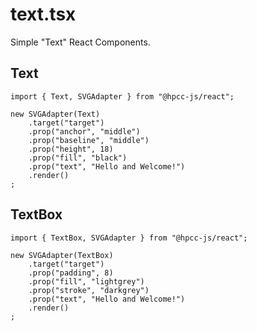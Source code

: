 # text.tsx

Simple "Text" React Components.

## Text

```sample-code
import { Text, SVGAdapter } from "@hpcc-js/react";

new SVGAdapter(Text)
    .target("target")
    .prop("anchor", "middle")
    .prop("baseline", "middle")
    .prop("height", 18)
    .prop("fill", "black")
    .prop("text", "Hello and Welcome!")
    .render()
;
```

## TextBox

```sample-code
import { TextBox, SVGAdapter } from "@hpcc-js/react";

new SVGAdapter(TextBox)
    .target("target")
    .prop("padding", 8)
    .prop("fill", "lightgrey")
    .prop("stroke", "darkgrey")
    .prop("text", "Hello and Welcome!")
    .render()
;
```
